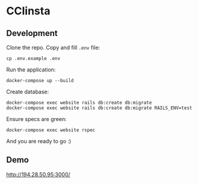 # CCIinsta

## Development

Clone the repo. Copy and fill `.env` file:

    cp .env.example .env

Run the application:

    docker-compose up --build

Create database:

    docker-compose exec website rails db:create db:migrate
    docker-compose exec website rails db:create db:migrate RAILS_ENV=test

Ensure specs are green:

    docker-compose exec website rspec

And you are ready to go :)

## Demo

http://194.28.50.95:3000/
